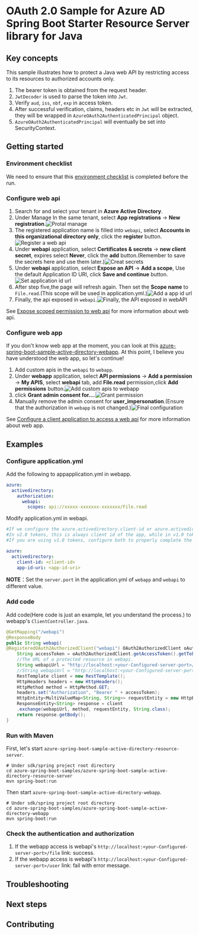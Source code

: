 # OAuth 2.0 Sample for Azure AD Spring Boot Starter Resource Server library for Java

## Key concepts
This sample illustrates how to protect a Java web API by restricting access to its resources to authorized accounts only.

1. The bearer token is obtained from the request header.
2. `JwtDecoder`  is used to parse the token into `Jwt`.
3. Verify `aud`, `iss`, `nbf`, `exp` in access token.
4. After successful verification, claims, headers etc in `Jwt` will be extracted, they will be wrapped in `AzureOAuth2AuthenticatedPrincipal` object.
5. `AzureOAuth2AuthenticatedPrincipal` will eventually be set into SecurityContext.

## Getting started
### Environment checklist
We need to ensure that this [environment checklist][ready-to-run-checklist] is completed before the run.

### Configure web api
1. Search for and select your tenant in **Azure Active Directory**.
2. Under Manage In the same tenant, select **App registrations** -> **New registration**.![Protal manage](docs/image-protal-manage.png "Protal manage")
3. The registered application name is filled into `webapi`, select **Accounts in this organizational directory only**, click the **register** button.![Register a web api](docs/image-register-a-web-api.png "Register a web api")
4. Under **webapi** application, select **Certificates & secrets** -> **new client secret**, expires select **Never**, click the **add** button.(Remember to save the secrets here and use them later.)![Creat secrets](docs/image-creat-secrets-api.png "Creat secrets")
5. Under **webapi** application, select **Expose an API** -> **Add a scope**, Use the default Application ID URI, click **Save and continue** button.![Set application id url](docs/image-set-application-id-url.png "Set application id url")
6. After step five,the page will refresh again. Then set the **Scope name** to `File.read`.(This scope will be used in application.yml.)![Add a app id url](docs/image-add-a-scope.png "Add a app id url")
7. Finally, the api exposed in `webapi`.![Finally, the API exposed in webAPI](docs/image-expose-api.png "Finally, the API exposed in webAPI")

See [Expose scoped permission to web api] for more information about web api.

### Configure web app
If you don't know web app at the moment, you can look at this [azure-spring-boot-sample-active-directory-webapp].
At this point, I believe you have understood the web app, so let's continue!
1. Add custom apis in the `webapi` to `webapp`.
2. Under **webapp** application, select **API permissions** -> **Add a permission** -> **My APIS**, select **webapi** tab, add **File.read** permission,click **Add permissions** button.![Add custom apis to webapp](docs/image-add-custom-apis-to-webapp.png "Add custom apis to webapp")
3. click **Grant admin consent for...**.![Grant permission](docs/image-granted-permission.png "Grant permission")
4. Manually remove the admin consent for **user_impersonation**.(Ensure that the authorization in `webapp` is not changed.)![Final configuration](docs/image-final.png "Final configuration")

See [Configure a client application to access a web api] for more information about web app.

## Examples
### Configure application.yml

Add the following to appapplication.yml in webapp.
```yaml
azure:
  activedirectory:
    authorization:
      webapi:
        scopes: api://xxxxx-xxxxxxx-xxxxxxx/File.read
  ```

Modify application.yml in webapi.
```yaml
#If we configure the azure.activedirectory.client-id or azure.activedirectory.app-id-uri will be to check the audience.
#In v2.0 tokens, this is always client id of the app, while in v1.0 tokens it can be the client id or the application id url used in the request.
#If you are using v1.0 tokens, configure both to properly complete the audience validation.

azure:
  activedirectory:
    client-id: <client-id>
    app-id-uri: <app-id-uri>
```
**NOTE**：Set the `server.port` in the application.yml of `webapp` and `webapi` to different value.

### Add code
Add code(Here code is just an example, let you understand the process.) to webapp's `ClientController.java`.
```java
@GetMapping("/webapi")
@ResponseBody
public String webapi(
@RegisteredOAuth2AuthorizedClient("webapi") OAuth2AuthorizedClient oAuth2AuthorizedClient) {
    String accessToken = oAuth2AuthorizedClient.getAccessToken().getTokenValue();
    //The URL of a protected resource in webapi.
    String webapiUrl = "http://localhost:<your-Configured-server-port>/file";
    //String webapiUrl = "http://localhost:<your-Configured-server-port>/user";
    RestTemplate client = new RestTemplate();
    HttpHeaders headers = new HttpHeaders();
    HttpMethod method = HttpMethod.GET;
    headers.set("Authorization", "Bearer " + accessToken);
    HttpEntity<MultiValueMap<String, String>> requestEntity = new HttpEntity<>(headers);
    ResponseEntity<String> response = client
    .exchange(webapiUrl, method, requestEntity, String.class);
    return response.getBody();
}
```

### Run with Maven 
First, let's start `azure-spring-boot-sample-active-directory-resource-server`.
```shell
# Under sdk/spring project root directory
cd azure-spring-boot-samples/azure-spring-boot-sample-active-directory-resource-server
mvn spring-boot:run
```

Then start `azure-spring-boot-sample-active-directory-webapp`.
```shell
# Under sdk/spring project root directory
cd azure-spring-boot-samples/azure-spring-boot-sample-active-directory-webapp
mvn spring-boot:run
```

### Check the authentication and authorization
1. If the webapp access is webapi's `http://localhost:<your-Configured-server-port>/file` link: success.
2. If the webapp access is webapi's `http://localhost:<your-Configured-server-port>/user` link: fail with error message.

## Troubleshooting

## Next steps
## Contributing
<!-- LINKS -->
[jdk_link]: https://docs.microsoft.com/java/azure/jdk/?view=azure-java-stable
[ready-to-run-checklist]: https://github.com/Azure/azure-sdk-for-java/blob/master/sdk/spring/azure-spring-boot-samples/README.md#ready-to-run-checklist
[Expose scoped permission to web api]: https://docs.microsoft.com/azure/active-directory/develop/quickstart-configure-app-expose-web-apis
[azure-spring-boot-sample-active-directory-webapp]: https://github.com/Azure/azure-sdk-for-java/blob/master/sdk/spring/azure-spring-boot-samples/azure-spring-boot-sample-active-directory-webapp/README.md
[Configure a client application to access a web api]: https://docs.microsoft.com/azure/active-directory/develop/quickstart-configure-app-access-web-apis